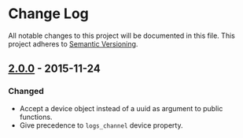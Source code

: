 # Change Log

All notable changes to this project will be documented in this file.
This project adheres to [Semantic Versioning](http://semver.org/).

## [2.0.0] - 2015-11-24

### Changed

- Accept a device object instead of a uuid as argument to public functions.
- Give precedence to `logs_channel` device property.

[2.0.0]: https://github.com/resin-io/resin-device-logs/compare/v1.0.0...v2.0.0
